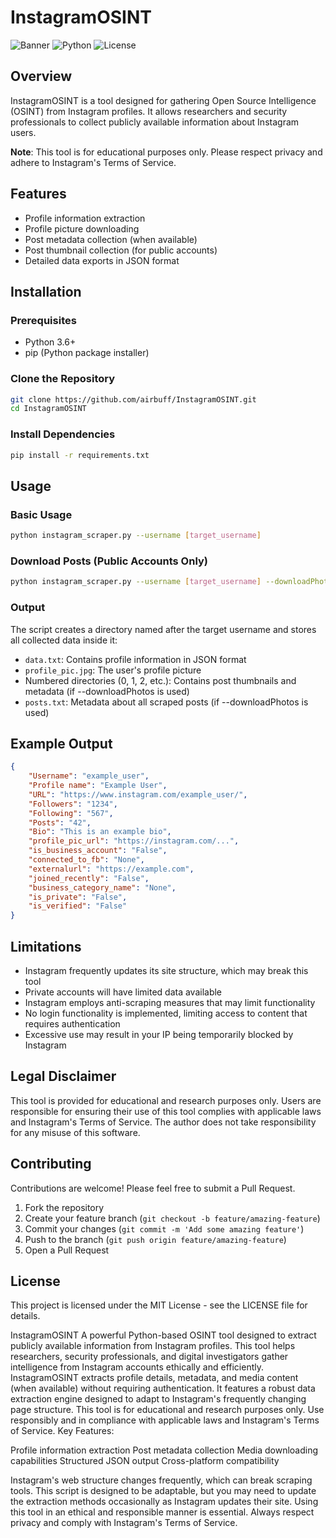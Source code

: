 # InstagramOSINT

![Banner](https://img.shields.io/badge/OSINT-Instagram-ff69b4)
![Python](https://img.shields.io/badge/Made%20with-Python-blue)
![License](https://img.shields.io/badge/License-MIT-green)

## Overview

InstagramOSINT is a tool designed for gathering Open Source Intelligence (OSINT) from Instagram profiles. It allows researchers and security professionals to collect publicly available information about Instagram users.

**Note**: This tool is for educational purposes only. Please respect privacy and adhere to Instagram's Terms of Service.

## Features

- Profile information extraction
- Profile picture downloading
- Post metadata collection (when available)
- Post thumbnail collection (for public accounts)
- Detailed data exports in JSON format

## Installation

### Prerequisites

- Python 3.6+
- pip (Python package installer)

### Clone the Repository

```bash
git clone https://github.com/airbuff/InstagramOSINT.git
cd InstagramOSINT
```

### Install Dependencies

```bash
pip install -r requirements.txt
```

## Usage

### Basic Usage

```bash
python instagram_scraper.py --username [target_username]
```

### Download Posts (Public Accounts Only)

```bash
python instagram_scraper.py --username [target_username] --downloadPhotos
```

### Output

The script creates a directory named after the target username and stores all collected data inside it:

- `data.txt`: Contains profile information in JSON format
- `profile_pic.jpg`: The user's profile picture
- Numbered directories (0, 1, 2, etc.): Contains post thumbnails and metadata (if --downloadPhotos is used)
- `posts.txt`: Metadata about all scraped posts (if --downloadPhotos is used)

## Example Output

```json
{
    "Username": "example_user",
    "Profile name": "Example User",
    "URL": "https://www.instagram.com/example_user/",
    "Followers": "1234",
    "Following": "567",
    "Posts": "42",
    "Bio": "This is an example bio",
    "profile_pic_url": "https://instagram.com/...",
    "is_business_account": "False",
    "connected_to_fb": "None",
    "externalurl": "https://example.com",
    "joined_recently": "False",
    "business_category_name": "None",
    "is_private": "False",
    "is_verified": "False"
}
```

## Limitations

- Instagram frequently updates its site structure, which may break this tool
- Private accounts will have limited data available
- Instagram employs anti-scraping measures that may limit functionality
- No login functionality is implemented, limiting access to content that requires authentication
- Excessive use may result in your IP being temporarily blocked by Instagram

## Legal Disclaimer

This tool is provided for educational and research purposes only. Users are responsible for ensuring their use of this tool complies with applicable laws and Instagram's Terms of Service. The author does not take responsibility for any misuse of this software.

## Contributing

Contributions are welcome! Please feel free to submit a Pull Request.

1. Fork the repository
2. Create your feature branch (`git checkout -b feature/amazing-feature`)
3. Commit your changes (`git commit -m 'Add some amazing feature'`)
4. Push to the branch (`git push origin feature/amazing-feature`)
5. Open a Pull Request

## License

This project is licensed under the MIT License - see the LICENSE file for details.

InstagramOSINT
A powerful Python-based OSINT tool designed to extract publicly available information from Instagram profiles. This tool helps researchers, security professionals, and digital investigators gather intelligence from Instagram accounts ethically and efficiently.
InstagramOSINT extracts profile details, metadata, and media content (when available) without requiring authentication. It features a robust data extraction engine designed to adapt to Instagram's frequently changing page structure.
This tool is for educational and research purposes only. Use responsibly and in compliance with applicable laws and Instagram's Terms of Service.
Key Features:

Profile information extraction
Post metadata collection
Media downloading capabilities
Structured JSON output
Cross-platform compatibility

Instagram's web structure changes frequently, which can break scraping tools. This script is designed to be adaptable, but you may need to update the extraction methods occasionally as Instagram updates their site.
Using this tool in an ethical and responsible manner is essential. Always respect privacy and comply with Instagram's Terms of Service.
